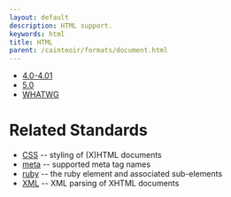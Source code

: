 ```yaml
---
layout: default
description: HTML support.
keywords: html
title: HTML
parent: /cainteoir/formats/document.html
---
```


*  [4.0-4.01](html4)
*  [5.0](html5)
*  [WHATWG](html-whatwg)

# Related Standards

*  [CSS](css) -- styling of (X)HTML documents
*  [meta](html-meta) -- supported meta tag names
*  [ruby](html-ruby) -- the ruby element and associated sub-elements
*  [XML](xml) -- XML parsing of XHTML documents
